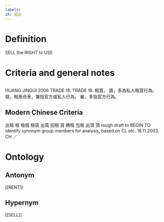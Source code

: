 ```yaml
---
labels: 
zh: 祖出
---
```


# Definition
SELL the RIGHT to USE.
# Criteria and general notes
## 
HUANG JINGUI 2006
TRADE 18. TRADE 18. 租賃。
賃，多為私人租賃行為。
僦，租用舟車，兼指官方或私人行為。
雇，多指官方行為。
## Modern Chinese Criteria
出租
租
租借
租賃
出賃
招租
貰
轉租
包租
出頂
頂
rough draft to BEGIN TO identify synonym group members for analysis, based on CL etc. 18.11.2003. CH ／
# Ontology

## Antonym
[[RENT]]
## Hypernym
[[SELL]]